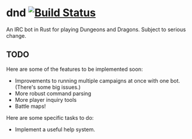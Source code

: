 # dnd [![Build Status](https://travis-ci.org/aaronweiss74/dnd.svg?branch=master)](https://travis-ci.org/aaronweiss74/dnd) #
An IRC bot in Rust for playing Dungeons and Dragons. Subject to serious change.

## TODO ##
Here are some of the features to be implemented soon:
* Improvements to running multiple campaigns at once with one bot. (There's some big issues.)
* More robust command parsing
* More player inquiry tools
* Battle maps!

Here are some specific tasks to do:
* Implement a useful help system.
